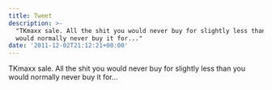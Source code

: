 ```yaml
---
title: Tweet
description: >-
  "TKmaxx sale. All the shit you would never buy for slightly less than you
  would normally never buy it for..."
date: '2011-12-02T21:12:21+00:00'
---
```

TKmaxx sale. All the shit you would never buy for slightly less than you would normally never buy it for...
